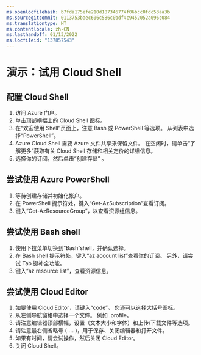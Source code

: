 ```yaml
---
ms.openlocfilehash: b7fda175efe210d187346774f06bcc0fdc53aa3b
ms.sourcegitcommit: 0113753baec606c586c0bdf4c9452052a096c084
ms.translationtype: HT
ms.contentlocale: zh-CN
ms.lasthandoff: 01/13/2022
ms.locfileid: "137857543"
---
```

# <a name="demonstration-experiment-with-the-cloud-shell"></a>演示：试用 Cloud Shell

## <a name="configure-the-cloud-shell"></a>配置 Cloud Shell

1. 访问 Azure 门户。
2. 单击顶部横幅上的 Cloud Shell 图标。
3. 在“欢迎使用 Shell”页面上，注意 Bash 或 PowerShell 等选项。 从列表中选择“PowerShell”。
4. Azure Cloud Shell 需要 Azure 文件共享来保留文件。 在空闲时，请单击“了解更多”获取有关 Cloud Shell 存储和相关定价的详细信息。
5. 选择你的订阅，然后单击“创建存储” 。 

## <a name="experiment-with-azure-powershell"></a>尝试使用 Azure PowerShell

1. 等待创建存储并初始化帐户。
2. 在 PowerShell 提示符处，键入“Get-AzSubscription”查看订阅。
3. 键入“Get-AzResourceGroup”，以查看资源组信息。

## <a name="experiment-with-the-bash-shell"></a>尝试使用 Bash shell

1. 使用下拉菜单切换到“Bash”shell，并确认选择。
2. 在 Bash shell 提示符处，键入“az account list”查看你的订阅。 另外，请尝试 Tab 键补全功能。 
3. 键入“az resource list”，查看资源信息。

## <a name="experiment-with-the-cloud-editor"></a>尝试使用 Cloud Editor

1. 如要使用 Cloud Editor，请键入“code”。 您还可以选择大括号图标。 
2. 从左侧导航窗格中选择一个文件。 例如 .profile。
3. 请注意编辑器顶部横幅，设置（文本大小和字体）和上传/下载文件等选项。
4. 请注意最右侧省略号 ( **...** )，用于保存、关闭编辑器和打开文件。
5. 如果有时间，请尝试操作，然后关闭 Cloud Editor。 
6. 关闭 Cloud Shell。